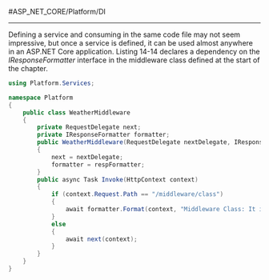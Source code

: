 #ASP_NET_CORE/Platform/DI 

---

Defining a service and consuming in the same code file may not seem impressive, but once a service
is defined, it can be used almost anywhere in an ASP.NET Core application. Listing 14-14 declares a
dependency on the _IResponseFormatter_ interface in the middleware class defined at the start of the chapter.

```cs
using Platform.Services;

namespace Platform 
{
	public class WeatherMiddleware 
	{
		private RequestDelegate next;
		private IResponseFormatter formatter;
		public WeatherMiddleware(RequestDelegate nextDelegate, IResponseFormatter respFormatter) 
		{
			next = nextDelegate;
			formatter = respFormatter;
		}
		public async Task Invoke(HttpContext context) 
		{
			if (context.Request.Path == "/middleware/class") 
			{
				await formatter.Format(context, "Middleware Class: It is raining in London");
			}
			else 
			{
				await next(context);
			}
		}
	}
}
```
